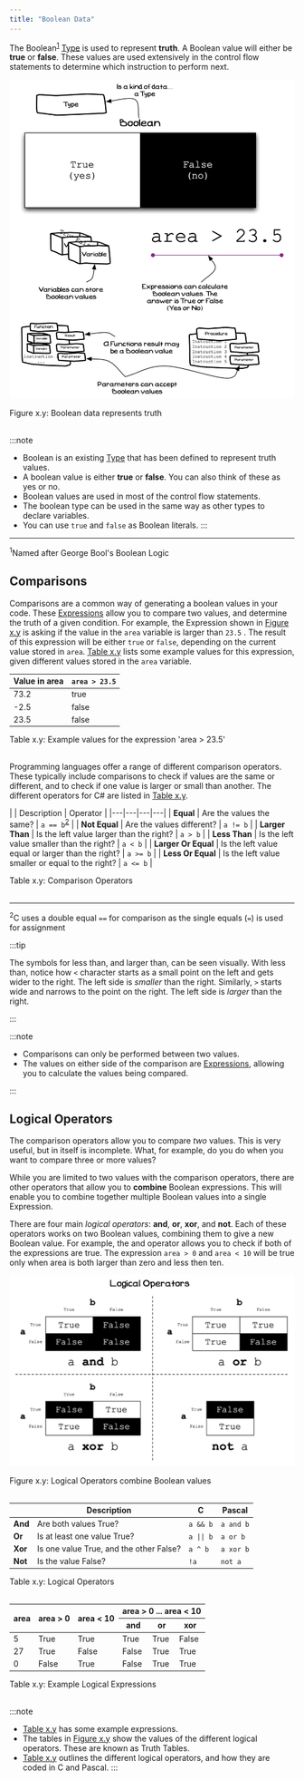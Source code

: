 ```yaml
---
title: "Boolean Data"
---
```


The Boolean<sup>[1](#FootnoteGeorgeBool)</sup> [Type](../../../1-sequence-and-data/1-concepts/07-type) is used to represent **truth**. A Boolean value will either be **true** or **false**. These values are used extensively in the control flow statements to determine which instruction to perform next.

<a id="FigureBooleanData"></a>

![Figure x.y: Boolean data represents truth](./images/boolean-data.png "Boolean data represents truthe")
<div class="caption"><span class="caption-figure-nbr">Figure x.y: </span>Boolean data represents truth</div><br/>

:::note
- Boolean is an existing [Type](../../../1-sequence-and-data/1-concepts/07-type) that has been defined to represent truth values.
- A boolean value is either **true** or **false**. You can also think of these as yes or no.
- Boolean values are used in most of the control flow statements.
- The boolean type can be used in the same way as other types to declare variables.
- You can use `true` and `false` as Boolean literals.
:::

<hr class="footnote">
<div id="FootnoteGeorgeBool" class="footnote"><sup>1</sup>Named after George Bool's Boolean Logic</div>


## Comparisons

Comparisons are a common way of generating a boolean values in your code. These [Expressions](#) allow you to compare two values, and determine the truth of a given condition. For example, the Expression shown in [Figure x.y](#FigureBooleanData) is asking if the value in the `area` variable is larger than `23.5` . The result of this expression will be either `true` or `false`, depending on the current value stored in `area`. [Table x.y](#TableExpressionValues) lists some example values for this expression, given different values stored in the `area` variable.

<a id="TableExpressionValues"></a>

| Value in area | `area > 23.5` |
|---|---|
| 73.2 | true |
| -2.5 | false |
| 23.5 | false |

<div class="caption"><span class="caption-figure-nbr">Table x.y: </span>Example values for the expression 'area > 23.5'</div><br/>

Programming languages offer a range of different comparison operators. These typically include comparisons to check if values are the same or different, and to check if one value is larger or small than another. The different operators for C# are listed in [Table x.y](#TableOperators).

<a id="TableOperators"></a>

|  | Description | Operator |
|---|---|---|---|
| **Equal** | Are the values the same? | `a == b`<sup>[2](#FootnoteEqualComparisonOperator)</sup> |
| **Not Equal** | Are the values different? | `a != b` |
| **Larger Than** | Is the left value larger than the right? | `a > b` |
| **Less Than** | Is the left value smaller than the right? | `a < b` |
| **Larger Or Equal** | Is the left value equal or larger than the right? | `a >= b` |
| **Less Or Equal** | Is the left value smaller or equal to the right? | `a <= b` |

<div class="caption"><span class="caption-figure-nbr">Table x.y: </span>Comparison Operators</div><br/>
<hr class="footnote">
<div id="FootnoteEqualComparisonOperator" class="footnote"><sup>2</sup>C uses a double equal <code>==</code> for comparison as the single equals (<code>=</code>) is used for assignment</div>

:::tip

The symbols for less than, and larger than, can be seen visually. With less than, notice how `<` character starts as a small point on the left and gets wider to the right. The left side is *smaller* than the right. Similarly, `>` starts wide and narrows to the point on the right. The left side is *larger* than the right.

:::

:::note

- Comparisons can only be performed between two values.
- The values on either side of the comparison are [Expressions](#), allowing you to calculate the values being compared.

:::

## Logical Operators

The comparison operators allow you to compare *two* values. This is very useful, but in itself is incomplete. What, for example, do you do when you want to compare three or more values? 

While you are limited to two values with the comparison operators, there are other operators that allow you to **combine** Boolean expressions. This will enable you to combine together multiple Boolean values into a single Expression.

There are four main *logical operators*: **and**, **or**, **xor**, and **not**. Each of these operators works on two Boolean values, combining them to give a new Boolean value. For example, the and operator allows you to check if both of the expressions are true. The expression `area > 0` and `area < 10` will be true only when area is both larger than zero and less then ten.

<a id="FigureLogicalOperators"></a>

![Figure x.y: Logical Operators combine Boolean values](./images/logical-operators.png "Logical Operators combine Boolean values")
<div class="caption"><span class="caption-figure-nbr">Figure x.y: </span>Logical Operators combine Boolean values</div><br/>


<a id="TableLogicalOperators"></a>

|  | Description | C | Pascal |
|---|---|---|---|
| **And** | Are both values True? | `a && b` | `a and b` |
| **Or** | Is at least one value True? | `a \|\| b` | `a or b` |
| **Xor** | Is one value True, and the other False? | `a ^ b` | `a xor b` |
| **Not** | Is the value False? | `!a` | `not a` |

<div class="caption"><span class="caption-figure-nbr">Table x.y: </span>Logical Operators</div><br/>

<a id="TableLogicalExpressionsExample"></a>

<table>
<thead>
  <tr>
    <th rowspan="2">area</th>
    <th rowspan="2">area > 0</th>
    <th rowspan="2">area < 10</th>
    <th colspan="3">area > 0 ... area < 10</th>
  </tr>
  <tr>
    <th>and</th>
    <th>or</th>
    <th>xor</th>
  </tr>
</thead>
<tbody>
  <tr>
    <td>5</td>
    <td>True</td>
    <td>True</td>
    <td>True</td>
    <td>True</td>
    <td>False</td>
  </tr>
  <tr>
    <td>27</td>
    <td>True</td>
    <td>False</td>
    <td>False</td>
    <td>True</td>
    <td>True</td>
  </tr>
  <tr>
    <td>0</td>
    <td>False</td>
    <td>True</td>
    <td>False</td>
    <td>True</td>
    <td>True</td>
  </tr>
</tbody>
</table>

</tbody>
</table>

<div class="caption"><span class="caption-figure-nbr">Table x.y: </span>Example Logical Expressions</div><br/>


:::note
- [Table x.y](#TableLogicalExpressionsExample) has some example expressions.
- The tables in [Figure x.y](#FigureLogicalOperators) show the values of the different logical operators. These are known as Truth Tables.
- [Table x.y](#TableLogicalOperators) outlines the different logical operators, and how they are coded in C and Pascal.
:::
